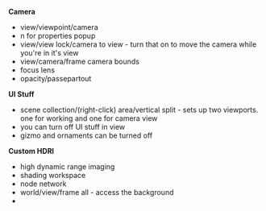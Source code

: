 **Camera**
- view/viewpoint/camera
- n for properties popup
- view/view lock/camera to view - turn that on to move the camera while you're in it's view
- view/camera/frame camera bounds
- focus lens
- opacity/passepartout

**UI Stuff**
- scene collection/(right-click) area/vertical split - sets up two viewports. one for working and one for camera view
- you can turn off UI stuff in view
- gizmo and ornaments can be turned off

**Custom HDRI**
- high dynamic range imaging 
- shading workspace
- node network
- world/view/frame all - access the background
- 
